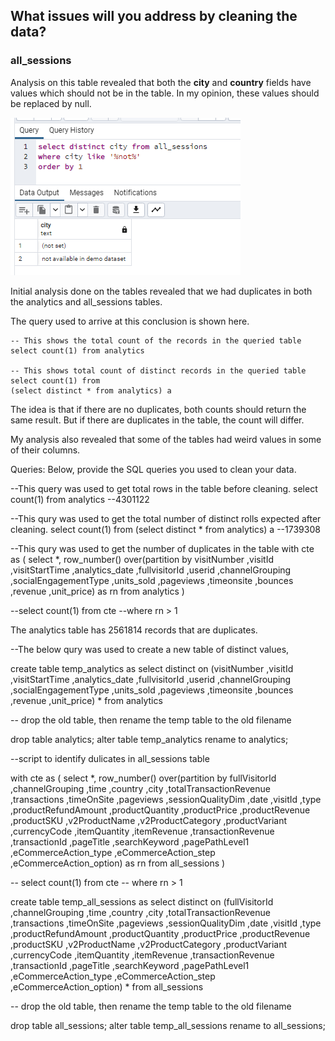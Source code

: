 ## What issues will you address by cleaning the data?

### all_sessions

Analysis on this table revealed that both the **city** and **country** fields have values which should not be in the table. In my opinion, these values should be replaced by null.

![](/pictures/cleaning_data/1.png)



Initial analysis done on the tables revealed that we had duplicates in both the analytics and all_sessions tables.

The query used to arrive at this conclusion is shown here.

```
-- This shows the total count of the records in the queried table
select count(1) from analytics

-- This shows total count of distinct records in the queried table
select count(1) from 
(select distinct * from analytics) a
```
The idea is that if there are no duplicates, both counts should return the same result. But if there are duplicates in the table, the count will differ.

My analysis also revealed that some of the tables had weird values in some of their columns.



Queries:
Below, provide the SQL queries you used to clean your data.

--This query was used to get total rows in the table before cleaning.
select count(1) from analytics  --4301122


--This qury was used to get the total number of distinct rolls expected after cleaning.
select count(1) from 
(select distinct * from analytics) a  --1739308

--This qury was used to get the number of duplicates in the table
with cte as (
select 
*,
row_number() over(partition by visitNumber
								,visitId
								,visitStartTime
								,analytics_date
								,fullvisitorId
								,userid
								,channelGrouping
								,socialEngagementType
								,units_sold
								,pageviews
								,timeonsite
								,bounces
								,revenue
								,unit_price) as rn
from analytics
)

--select count(1) from cte
--where rn > 1

The analytics table has 2561814 records that are duplicates.

--The below qury was used to create a new table of distinct values,

create table temp_analytics as
select distinct on (visitNumber
					,visitId
					,visitStartTime
					,analytics_date
					,fullvisitorId
					,userid
					,channelGrouping
					,socialEngagementType
					,units_sold
					,pageviews
					,timeonsite
					,bounces
					,revenue
					,unit_price) *
from analytics

-- drop the old table, then rename the temp table to the old filename

drop table analytics;
alter table temp_analytics rename to analytics;



--script to identify dulicates in all_sessions table


with cte as (
select 
*,
row_number() over(partition by fullVisitorId
,channelGrouping
,time
,country
,city
,totalTransactionRevenue
,transactions
,timeOnSite
,pageviews
,sessionQualityDim
,date
,visitId
,type
,productRefundAmount
,productQuantity
,productPrice
,productRevenue
,productSKU
,v2ProductName
,v2ProductCategory
,productVariant
,currencyCode
,itemQuantity
,itemRevenue
,transactionRevenue
,transactionId
,pageTitle
,searchKeyword
,pagePathLevel1
,eCommerceAction_type
,eCommerceAction_step
,eCommerceAction_option) as rn
from all_sessions
)

-- select count(1) from cte
-- where rn > 1

create table temp_all_sessions as
select distinct on (fullVisitorId
,channelGrouping
,time
,country
,city
,totalTransactionRevenue
,transactions
,timeOnSite
,pageviews
,sessionQualityDim
,date
,visitId
,type
,productRefundAmount
,productQuantity
,productPrice
,productRevenue
,productSKU
,v2ProductName
,v2ProductCategory
,productVariant
,currencyCode
,itemQuantity
,itemRevenue
,transactionRevenue
,transactionId
,pageTitle
,searchKeyword
,pagePathLevel1
,eCommerceAction_type
,eCommerceAction_step
,eCommerceAction_option) *
from all_sessions

-- drop the old table, then rename the temp table to the old filename

drop table all_sessions;
alter table temp_all_sessions rename to all_sessions;
